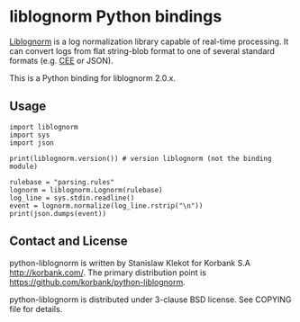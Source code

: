 liblognorm Python bindings
==========================

[Liblognorm](http://www.liblognorm.com/) is a log normalization library
capable of real-time processing. It can convert logs from flat string-blob
format to one of several standard formats (e.g. [CEE](https://cee.mitre.org/)
or JSON).

This is a Python binding for liblognorm 2.0.x.

Usage
-----

    import liblognorm
    import sys
    import json

    print(liblognorm.version()) # version liblognorm (not the binding module)

    rulebase = "parsing.rules"
    lognorm = liblognorm.Lognorm(rulebase)
    log_line = sys.stdin.readline()
    event = lognorm.normalize(log_line.rstrip("\n"))
    print(json.dumps(event))


Contact and License
-------------------

python-liblognorm is written by Stanislaw Klekot <dozzie at jarowit.net> for
Korbank S.A <http://korbank.com/>.
The primary distribution point is <https://github.com/korbank/python-liblognorm>.

python-liblognorm is distributed under 3-clause BSD license. See COPYING file
for details.
